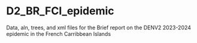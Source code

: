 # D2_BR_FCI_epidemic
Data, aln, trees, and xml files for the Brief report on the DENV2 2023-2024 epidemic in the French Carribbean Islands
